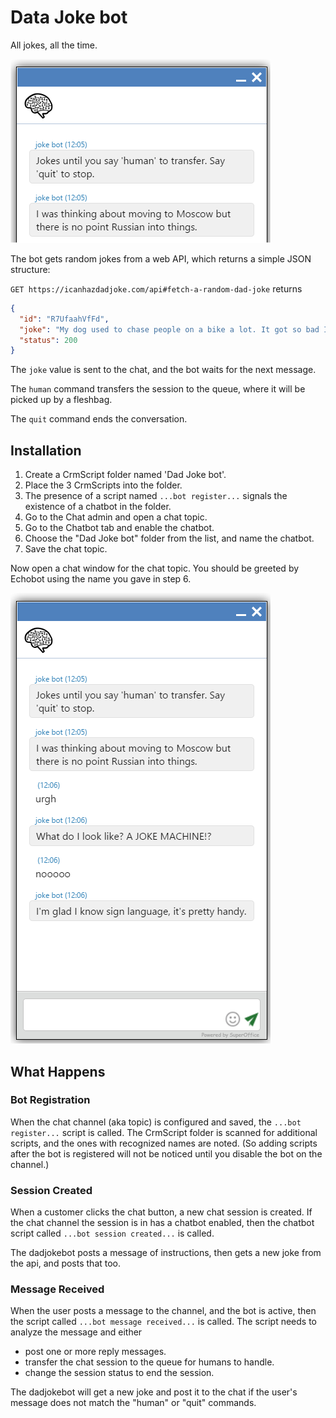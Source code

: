 # Data Joke bot

All jokes, all the time.

![chat window](images/chat-top.png)

The bot gets random jokes from a web API, which returns a simple JSON structure:

`GET https://icanhazdadjoke.com/api#fetch-a-random-dad-joke` returns

```json
{
  "id": "R7UfaahVfFd",
  "joke": "My dog used to chase people on a bike a lot. It got so bad I had to take his bike away.",
  "status": 200
}
```

The `joke` value is sent to the chat, and the bot waits for the next message.

The `human` command transfers the session to the queue, where it will be picked up by a fleshbag.

The `quit` command ends the conversation.


## Installation

1. Create a CrmScript folder named 'Dad Joke bot'.
2. Place the 3 CrmScripts into the folder.
3. The presence of a script named  `...bot register...` signals the existence of a chatbot in the folder.
4. Go to the Chat admin and open a chat topic.
5. Go to the Chatbot tab and enable the chatbot.
6. Choose the "Dad Joke bot" folder from the list, and name the chatbot.
7. Save the chat topic.

Now open a chat window for the chat topic.
You should be greeted by Echobot using the name you gave in step 6.

![chatbot cjat](images/chat.png)

## What Happens

### Bot Registration

When the chat channel (aka topic) is configured and saved, the `...bot register...` script is called.
The CrmScript folder is scanned for additional scripts, and the ones with recognized names are noted.
(So adding scripts after the bot is registered will not be noticed until you disable the bot on the channel.)

### Session Created

When a customer clicks the chat button, a new chat session is created.
If the chat channel the session is in has a chatbot enabled, then the chatbot script called `...bot session created...` is called. 

The dadjokebot posts a message of instructions, then gets a new joke from the api, and posts that too.


### Message Received

When the user posts a message to the channel, and the bot is active, then the script called
`...bot message received...` is called.
The script needs to analyze the message and either

* post one or more reply messages.
* transfer the chat session to the queue for humans to handle.
* change the session status to end the session.

The dadjokebot will get a new joke and post it to the chat if the user's message does not match the "human"
or "quit" commands.
